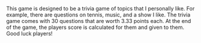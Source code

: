 This game is designed to be a trivia game of topics that I personally like. For example, there are questions on tennis, music,
and a show I like. The trivia game comes with 30 questions that are worth 3.33 points each. At the end of the game, the players score is
calculated for them and given to them. Good luck players!

